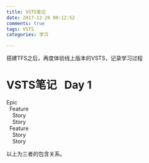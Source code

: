 ```yaml
---
title: VSTS笔记
date: 2017-12-26 00:12:52  
comments: true  
tags: VSTS
categories: 学习 

---
```

搭建TFS之后，再度体验线上版本的VSTS，记录学习过程
<!--more-->
# VSTS笔记&nbsp;&nbsp;&nbsp;Day 1 #
Epic  
&nbsp;&nbsp;Feature  
&nbsp;&nbsp;&nbsp;&nbsp;Story  
&nbsp;&nbsp;&nbsp;&nbsp;Story  
&nbsp;&nbsp;Feature  
&nbsp;&nbsp;&nbsp;&nbsp;Story  
&nbsp;&nbsp;&nbsp;&nbsp;Story  

以上为三者的包含关系。

